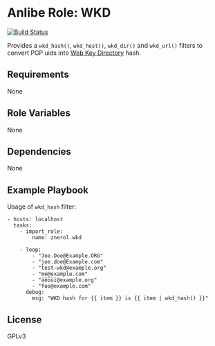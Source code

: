 Anlibe Role: WKD
================

[![Build Status](https://travis-ci.org/znerol/ansible-role-wkd.svg?branch=master)](https://travis-ci.org/znerol/ansible-role-wkd)

Provides a `wkd_hash()`, `wkd_host()`, `wkd_dir()` and `wkd_url()` filters to
convert PGP uids into [Web Key Directory][1] hash.

Requirements
------------

None

Role Variables
--------------

None

Dependencies
------------

None

Example Playbook
----------------

Usage of `wkd_hash` filter:

    - hosts: localhost
      tasks:
        - import_role:
            name: znerol.wkd

        - loop:
            - "Joe.Doe@Example.ORG"
            - "joe.doe@Example.com"
            - "test-wkd@example.org"
            - "me@example.com"
            - "äëöüï@example.org"
            - "foo@example.com"
          debug:
            msg: "WKD hash for {{ item }} is {{ item | wkd_hash() }}"

License
-------

GPLv3

[1]: https://wiki.gnupg.org/WKD
